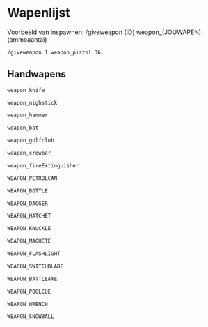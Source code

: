 # Wapenlijst

Voorbeeld van inspawnen: /giveweapon (ID) weapon_(JOUWAPEN) (ammoaantal)

``` sh
/giveweapon 1 weapon_pistol 36.
```

## Handwapens

``` sh title="Knife"
weapon_knife
```
``` sh title="Nighstick'
weapon_nighstick
```
``` sh title="Hammer'
weapon_hammer
```
``` sh title="Baseball Bat"
weapon_bat
```
``` sh title="Golf Club"
weapon_golfclub
```
``` sh title="Crowbar"
weapon_crowbar
```
``` sh title="Fire Extinguisher"
weapon_fireExtinguisher
```
``` sh title="Jerry Can"
WEAPON_PETROLCAN
```
``` sh title="Bottle"
WEAPON_BOTTLE
```
``` sh title="Antique Cavalry Dagger"
WEAPON_DAGGER
```
``` sh title="Hatchet"
WEAPON_HATCHET
```
``` sh title="Knuckle Duster"
WEAPON_KNUCKLE
```
``` sh title="Machete"
WEAPON_MACHETE
```
``` sh title="Flashlight"
WEAPON_FLASHLIGHT
```
``` sh title="Switchblade"
WEAPON_SWITCHBLADE
```
``` sh title="Battle Axe"
WEAPON_BATTLEAXE
```
``` sh title="Poolcue"
WEAPON_POOLCUE
```
``` sh title="Wrench"
WEAPON_WRENCH
```
``` sh title="Snowball"
WEAPON_SNOWBALL
```